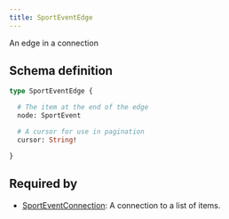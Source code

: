 ```yaml
---
title: SportEventEdge
---
```


An edge in a connection

## Schema definition
```graphql
type SportEventEdge {

  # The item at the end of the edge
  node: SportEvent

  # A cursor for use in pagination
  cursor: String!

}
```

## Required by
* [SportEventConnection](graphql/schema/sporteventconnection.md): A connection to a list of items.
